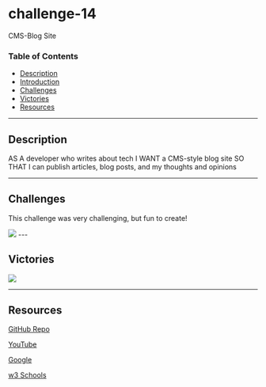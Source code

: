 # challenge-14
CMS-Blog Site 
### Table of Contents
- [Description](#description)
- [Introduction](#introduction)
- [Challenges](#challenges)
- [Victories](#victories)
- [Resources](#resources)

---

## Description
AS A developer who writes about tech
I WANT a CMS-style blog site
SO THAT I can publish articles, blog posts, and my thoughts and opinions

---

## Challenges
This challenge was very challenging, but fun to create! 



<img src="./images/apikey.png"/>
---


## Victories


<img src="./images/weatherapp.png"/>

---


## Resources 

<a href="https://github.com/torigonzales/cms-blog-site/tree/main/cms-blog-site-main">GitHub Repo</a>

<a href="https://www.youtube.com/watch?v=eVGEea7adDM"> YouTube</a>

<a href="https://www.google.com/webhp?hl=en&sa=X&ved=0ahUKEwiLjJ7fosLvAhWXW80KHawRD_oQPAgI">Google</a>

<a href="https://www.w3schools.com/charsets/ref_html_ascii.asp">w3 Schools</a>






